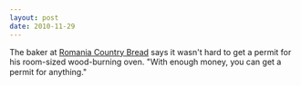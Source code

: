 ```yaml
---
layout: post
date: 2010-11-29
---
```


The baker at [Romania Country Bread](https://dinehere.ca/richmond/romania-country-bread) says it wasn't hard to get a permit for his room-sized wood-burning oven. "With enough money, you can get a permit for anything."
